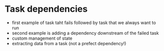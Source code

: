 # Task dependencies





- first example of task taht fails followed by task that we always want to run
- second example is adding a dependency downstream of the failed task
- custom management of state
- extracting data from a task (not a prefect dependency!)
